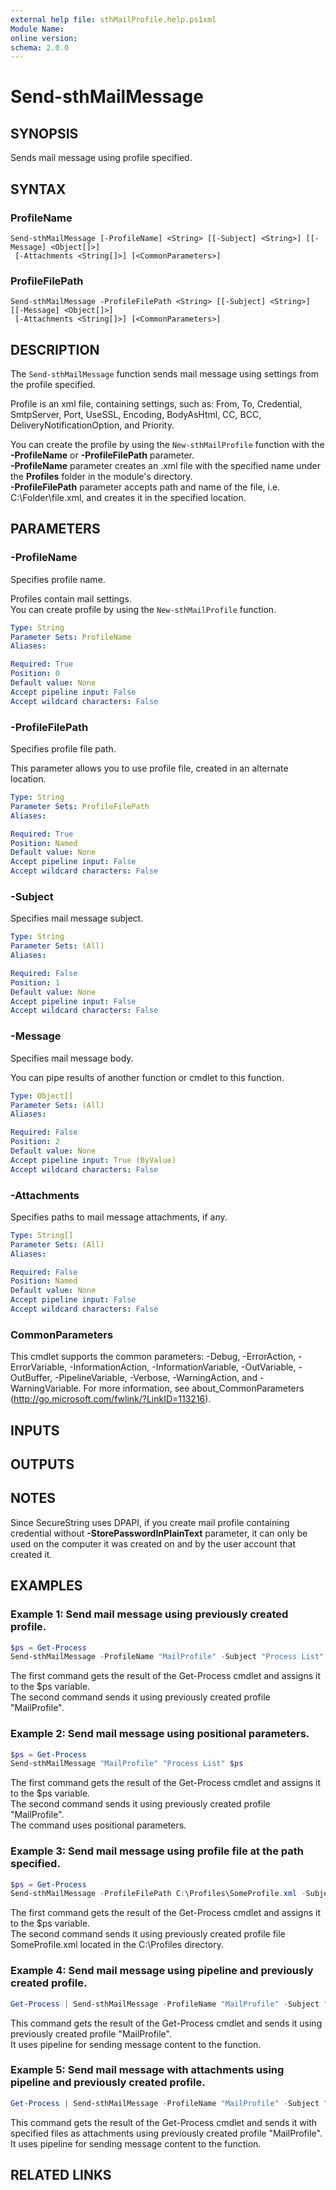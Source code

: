 ```yaml
---
external help file: sthMailProfile.help.ps1xml
Module Name:
online version:
schema: 2.0.0
---
```


# Send-sthMailMessage

## SYNOPSIS
Sends mail message using profile specified.

## SYNTAX

### ProfileName
```
Send-sthMailMessage [-ProfileName] <String> [[-Subject] <String>] [[-Message] <Object[]>]
 [-Attachments <String[]>] [<CommonParameters>]
```

### ProfileFilePath
```
Send-sthMailMessage -ProfileFilePath <String> [[-Subject] <String>] [[-Message] <Object[]>]
 [-Attachments <String[]>] [<CommonParameters>]
```

## DESCRIPTION
The `Send-sthMailMessage` function sends mail message using settings from the profile specified.

Profile is an xml file, containing settings, such as: From, To, Credential, SmtpServer, Port, UseSSL, Encoding, BodyAsHtml, CC, BCC, DeliveryNotificationOption, and Priority.

You can create the profile by using the `New-sthMailProfile` function with the **-ProfileName** or **-ProfileFilePath** parameter.\
**-ProfileName** parameter creates an .xml file with the specified name under the **Profiles** folder in the module's directory.\
**-ProfileFilePath** parameter accepts path and name of the file, i.e. C:\Folder\file.xml, and creates it in the specified location.

## PARAMETERS

### -ProfileName
Specifies profile name.

Profiles contain mail settings.\
You can create profile by using the `New-sthMailProfile` function.

```yaml
Type: String
Parameter Sets: ProfileName
Aliases:

Required: True
Position: 0
Default value: None
Accept pipeline input: False
Accept wildcard characters: False
```

### -ProfileFilePath
Specifies profile file path.

This parameter allows you to use profile file, created in an alternate location.

```yaml
Type: String
Parameter Sets: ProfileFilePath
Aliases:

Required: True
Position: Named
Default value: None
Accept pipeline input: False
Accept wildcard characters: False
```

### -Subject
Specifies mail message subject.

```yaml
Type: String
Parameter Sets: (All)
Aliases:

Required: False
Position: 1
Default value: None
Accept pipeline input: False
Accept wildcard characters: False
```

### -Message
Specifies mail message body.

You can pipe results of another function or cmdlet to this function.

```yaml
Type: Object[]
Parameter Sets: (All)
Aliases:

Required: False
Position: 2
Default value: None
Accept pipeline input: True (ByValue)
Accept wildcard characters: False
```

### -Attachments
Specifies paths to mail message attachments, if any.

```yaml
Type: String[]
Parameter Sets: (All)
Aliases:

Required: False
Position: Named
Default value: None
Accept pipeline input: False
Accept wildcard characters: False
```

### CommonParameters
This cmdlet supports the common parameters: -Debug, -ErrorAction, -ErrorVariable, -InformationAction, -InformationVariable, -OutVariable, -OutBuffer, -PipelineVariable, -Verbose, -WarningAction, and -WarningVariable.
For more information, see about_CommonParameters (http://go.microsoft.com/fwlink/?LinkID=113216).

## INPUTS

## OUTPUTS

## NOTES

Since SecureString uses DPAPI, if you create mail profile containing credential without **-StorePasswordInPlainText** parameter, it can only be used on the computer it was created on and by the user account that created it.

## EXAMPLES

### Example 1: Send mail message using previously created profile.
```powershell
$ps = Get-Process
Send-sthMailMessage -ProfileName "MailProfile" -Subject "Process List" -Message $ps
```

The first command gets the result of the Get-Process cmdlet and assigns it to the $ps variable.\
The second command sends it using previously created profile "MailProfile".

### Example 2: Send mail message using positional parameters.
```powershell
$ps = Get-Process
Send-sthMailMessage "MailProfile" "Process List" $ps
```

The first command gets the result of the Get-Process cmdlet and assigns it to the $ps variable.\
The second command sends it using previously created profile "MailProfile".\
The command uses positional parameters.

### Example 3: Send mail message using profile file at the path specified.
```powershell
$ps = Get-Process
Send-sthMailMessage -ProfileFilePath C:\Profiles\SomeProfile.xml -Subject "Process List" -Message $ps
```

The first command gets the result of the Get-Process cmdlet and assigns it to the $ps variable.\
The second command sends it using previously created profile file SomeProfile.xml located in the C:\Profiles directory.

### Example 4: Send mail message using pipeline and previously created profile.
```powershell
Get-Process | Send-sthMailMessage -ProfileName "MailProfile" -Subject "Process List"
```

This command gets the result of the Get-Process cmdlet and sends it using previously created profile "MailProfile".\
It uses pipeline for sending message content to the function.

### Example 5: Send mail message with attachments using pipeline and previously created profile.
```powershell
Get-Process | Send-sthMailMessage -ProfileName "MailProfile" -Subject "Process List" -Attachments "file1.txt, file2.txt"
```

This command gets the result of the Get-Process cmdlet and sends it with specified files as attachments using previously created profile "MailProfile".\
It uses pipeline for sending message content to the function.

## RELATED LINKS
